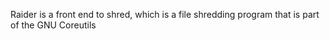 Raider is a front end to shred, which is a file shredding program that is part of the GNU Coreutils
